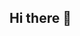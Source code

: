 ## Hi there 👋

<!--
**Dzz24/Dzz24** is a ✨ _special_ ✨ repository because its `README.md` (this file) appears on your GitHub profile.

https://visitcount.itsvg.in/api?id=Dzz24&icon=1&color=6)](https://visitcount.itsvg.in)
Here are some ideas to get you started:

- 🔭 I’m currently working on ...
- 🌱 I’m currently learning ...
- 👯 I’m looking to collaborate on ...
- 🤔 I’m looking for help with ...
- 💬 Ask me about ...
- 📫 How to reach me: ...
- 😄 Pronouns: ...
- ⚡ Fun fact: ...
-->
